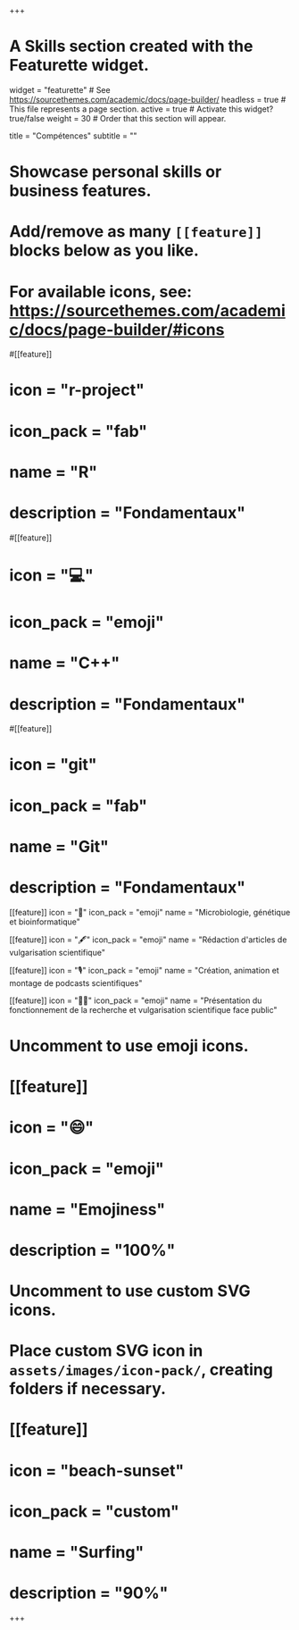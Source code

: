 +++
# A Skills section created with the Featurette widget.
widget = "featurette"  # See https://sourcethemes.com/academic/docs/page-builder/
headless = true  # This file represents a page section.
active = true  # Activate this widget? true/false
weight = 30  # Order that this section will appear.

title = "Compétences"
subtitle = ""

# Showcase personal skills or business features.
# 
# Add/remove as many `[[feature]]` blocks below as you like.
# 
# For available icons, see: https://sourcethemes.com/academic/docs/page-builder/#icons

#[[feature]]
 # icon = "r-project"
 # icon_pack = "fab"
 # name = "R"
 # description = "Fondamentaux"
  
#[[feature]]
 # icon = ":computer:"
 # icon_pack = "emoji"
 # name = "C++"
 # description = "Fondamentaux"

#[[feature]]
 # icon = "git"
 # icon_pack = "fab"
 # name = "Git"
 # description = "Fondamentaux"
  
[[feature]]
  icon = ":dna:"
  icon_pack = "emoji"
  name = "Microbiologie, génétique et bioinformatique"
  
[[feature]]
  icon = ":fountain_pen:"
  icon_pack = "emoji"
  name = "Rédaction d'articles de vulgarisation scientifique"

[[feature]]
 icon = ":studio_microphone:"
 icon_pack = "emoji"
 name = "Création, animation et montage de podcasts scientifiques"

[[feature]]
 icon = ":teacher:"
 icon_pack = "emoji"
 name = "Présentation du fonctionnement de la recherche et vulgarisation scientifique face public"

# Uncomment to use emoji icons.
# [[feature]]
#  icon = ":smile:"
#  icon_pack = "emoji"
#  name = "Emojiness"
#  description = "100%"  

# Uncomment to use custom SVG icons.
# Place custom SVG icon in `assets/images/icon-pack/`, creating folders if necessary.
# [[feature]]
#  icon = "beach-sunset"
#  icon_pack = "custom"
#  name = "Surfing"
#  description = "90%"

+++
